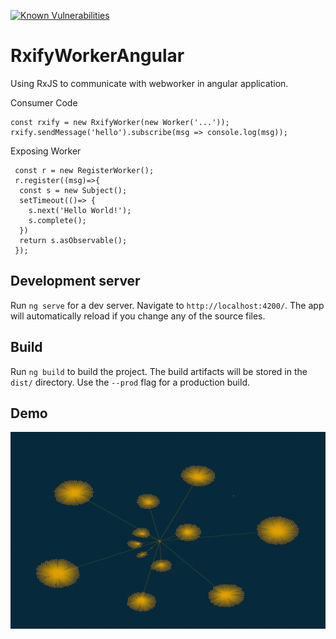 [![Known Vulnerabilities](https://snyk.io//test/github/nagarsuresh/rxify-worker-angular/badge.svg?targetFile=package.json)](https://snyk.io//test/github/nagarsuresh/rxify-worker-angular?targetFile=package.json)
# RxifyWorkerAngular

Using RxJS to communicate with webworker in angular application.

Consumer Code
 ```
 const rxify = new RxifyWorker(new Worker('...'));
 rxify.sendMessage('hello').subscribe(msg => console.log(msg));
 ```

Exposing Worker
```
 const r = new RegisterWorker();
 r.register((msg)=>{
  const s = new Subject();
  setTimeout(()=> {
    s.next('Hello World!');
    s.complete();
  })
  return s.asObservable();
 });
```


## Development server

Run `ng serve` for a dev server. Navigate to `http://localhost:4200/`. The app will automatically reload if you change any of the source files.


## Build

Run `ng build` to build the project. The build artifacts will be stored in the `dist/` directory. Use the `--prod` flag for a production build.

## Demo
![Consumer](/src/assets/force-layout.gif)
